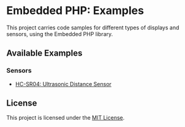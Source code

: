 # Embedded PHP: Examples

This project carries code samples for different types of displays and sensors, using the Embedded PHP library.

## Available Examples

### Sensors

- [HC-SR04: Ultrasonic Distance Sensor](Sensors/HcSr04/)

## License

This project is licensed under the [MIT License](LICENSE).
